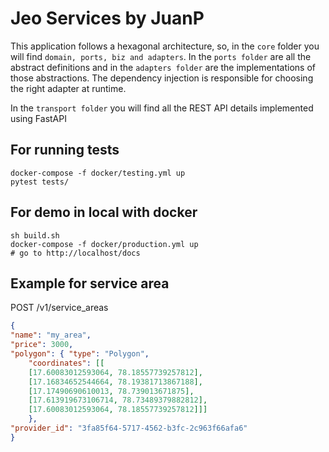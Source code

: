 # Jeo Services by JuanP

This application follows a hexagonal architecture, so, in the `core` folder you will
find  `domain, ports, biz and adapters`.
In the `ports folder` are all the abstract definitions and in the `adapters folder` are the implementations of those
abstractions.
The dependency injection is responsible for choosing the right adapter at runtime.

In the `transport folder` you will find all the REST API details implemented using FastAPI

## For running tests

```shell
docker-compose -f docker/testing.yml up
pytest tests/
```

## For demo in local with docker

```shell
sh build.sh
docker-compose -f docker/production.yml up
# go to http://localhost/docs
```

## Example for service area

POST /v1/service_areas
```json
{
"name": "my_area",
"price": 3000,
"polygon": { "type": "Polygon",
    "coordinates": [[
    [17.60083012593064, 78.18557739257812],
    [17.16834652544664, 78.19381713867188],
    [17.17490690610013, 78.739013671875],
    [17.613919673106714, 78.73489379882812],
    [17.60083012593064, 78.18557739257812]]]
    },
"provider_id": "3fa85f64-5717-4562-b3fc-2c963f66afa6"
}
```